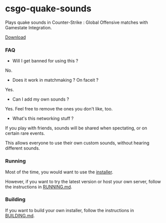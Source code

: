 # csgo-quake-sounds

Plays quake sounds in Counter-Strike : Global Offensive matches with Gamestate Integration.

[Download](https://github.com/kiwec/csgo-quake-sounds/releases/latest)

### FAQ

* Will I get banned for using this ?

No.

* Does it work in matchmaking ? On faceit ?

Yes.

* Can I add my own sounds ?

Yes. Feel free to remove the ones you don't like, too.

* What's this networking stuff ?

If you play with friends, sounds will be shared when spectating, or on certain rare events.

This allows everyone to use their own custom sounds, without hearing different sounds.

### Running

Most of the time, you would want to use the [installer](https://github.com/kiwec/csgo-quake-sounds/releases/latest).

However, if you want to try the latest version or host your own server, follow the instructions in [RUNNING.md](https://github.com/kiwec/csgo-quake-sounds/blob/master/RUNNING.md).

### Building

If you want to build your own installer, follow the instructions in [BUILDING.md](https://github.com/kiwec/csgo-quake-sounds/blob/master/BUILDING.md).
